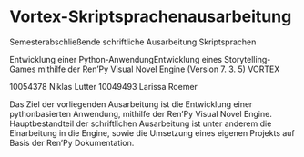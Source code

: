 # Vortex-Skriptsprachenausarbeitung

Semesterabschließende schriftliche Ausarbeitung
Skriptsprachen

Entwicklung einer Python-AnwendungEntwicklung eines Storytelling-Games mithilfe der Ren’Py Visual Novel Engine (Version 7. 3. 5)
VORTEX

10054378 Niklas Lutter
10049493 Larissa Roemer



Das Ziel der vorliegenden Ausarbeitung ist die Entwicklung einer pythonbasierten Anwendung, mithilfe der Ren’Py Visual Novel Engine.
Hauptbestandteil der schriftlichen Ausarbeitung ist unter anderem die Einarbeitung in die Engine, sowie die Umsetzung eines eigenen Projekts auf Basis der Ren’Py Dokumentation.
